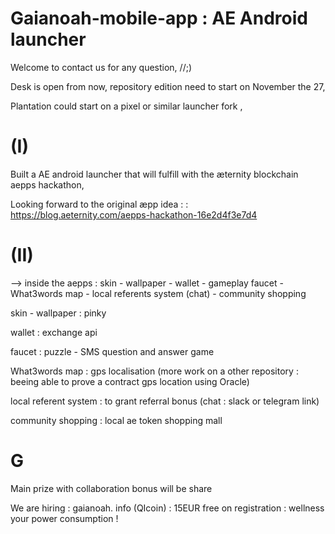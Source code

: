 # Gaianoah-mobile-app : AE Android launcher

Welcome to contact us for any question, //;)

Desk is open from now, repository edition need to start on November the 27,

Plantation could start on a pixel or similar launcher fork ,


# (I) 
Built a AE android launcher that will fulfill with the æternity blockchain aepps hackathon,

Looking forward to the original æpp idea : : https://blog.aeternity.com/aepps-hackathon-16e2d4f3e7d4

# (II)
--> inside the aepps : skin - wallpaper - wallet - gameplay faucet - What3words map - local referents system (chat) - community shopping

skin - wallpaper : pinky

wallet : exchange api

faucet : puzzle - SMS question and answer game

What3words map : gps localisation (more work on a other repository : beeing able to prove a contract gps location using Oracle)

local referent system : to grant referral bonus (chat : slack or telegram link)

community shopping : local ae token shopping mall

# G
Main prize with collaboration bonus will be share

We are hiring : gaianoah. info (QIcoin) : 15EUR free on registration : wellness your power consumption !
